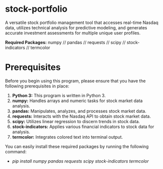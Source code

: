 # stock-portfolio
A versatile stock portfolio management tool that accesses real-time Nasdaq data, utilizes technical analysis for predictive modeling, and generates accurate investment assessments for multiple unique user profiles.

**Required Packages:** numpy // pandas // requests // scipy // stock-indicators // termcolor

# Prerequisites
Before you begin using this program, please ensure that you have the following prerequisites in place:
1. **Python 3:** This program is written in Python 3.
2. **numpy:** Handles arrays and numeric tasks for stock market data analysis.
3. **pandas:** Manipulates, analyzes, and processes stock market data.
4. **requests:** Interacts with the Nasdaq API to obtain stock market data.
5. **scipy:** Utilizes linear regression to discern trends in stock data.
6. **stock-indicators:** Applies various financial indicators to stock data for analysis.
7. **termcolor:** Integrates colored text into terminal output.

You can easily install these required packages by running the following command: 
- *pip install numpy pandas requests scipy stock-indicators termcolor*
